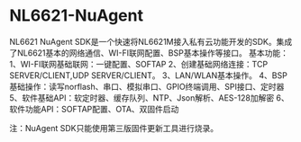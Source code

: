 # NL6621-NuAgent

NL6621 NuAgent SDK是一个快速将NL6621M接入私有云功能开发的SDK。集成了NL6621基本的网络通信、WI-FI联网配置、BSP基本操作等接口。
基本功能：
1、WI-FI联网基础联网：一键配置、SOFTAP
2、创建基础网络连接：TCP SERVER/CLIENT,UDP SERVER/CLIENT。
3、LAN/WLAN基本操作。
4、BSP基础操作：读写norflash、串口、模拟串口、GPIO终端调用、SPI接口、定时器
5、软件基础API：软定时器、缓存队列、NTP、Json解析、AES-128加解密
6、软件功能API：SOFTAP配置、OTA、双固件启动

注：NuAgent SDK只能使用第三版固件更新工具进行烧录。
